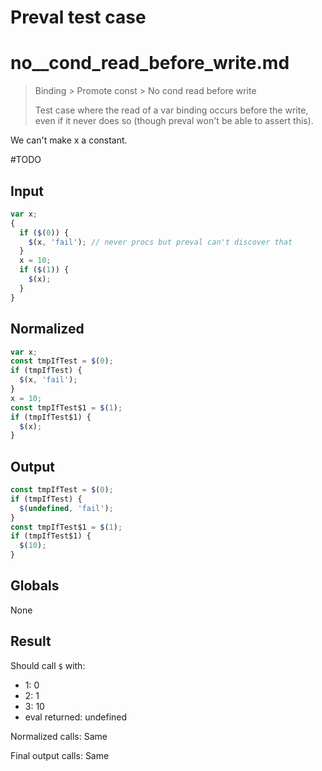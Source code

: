 # Preval test case

# no__cond_read_before_write.md

> Binding > Promote const > No  cond read before write
>
> Test case where the read of a var binding occurs before the write, even if it never does so (though preval won't be able to assert this).

We can't make x a constant.

#TODO

## Input

`````js filename=intro
var x;
{
  if ($(0)) {
    $(x, 'fail'); // never procs but preval can't discover that
  }
  x = 10;
  if ($(1)) {
    $(x);
  }
}
`````

## Normalized

`````js filename=intro
var x;
const tmpIfTest = $(0);
if (tmpIfTest) {
  $(x, 'fail');
}
x = 10;
const tmpIfTest$1 = $(1);
if (tmpIfTest$1) {
  $(x);
}
`````

## Output

`````js filename=intro
const tmpIfTest = $(0);
if (tmpIfTest) {
  $(undefined, 'fail');
}
const tmpIfTest$1 = $(1);
if (tmpIfTest$1) {
  $(10);
}
`````

## Globals

None

## Result

Should call `$` with:
 - 1: 0
 - 2: 1
 - 3: 10
 - eval returned: undefined

Normalized calls: Same

Final output calls: Same
